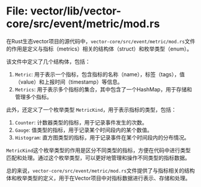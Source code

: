 # File: vector/lib/vector-core/src/event/metric/mod.rs

在Rust生态vector项目的源代码中，`vector-core/src/event/metric/mod.rs`文件的作用是定义与指标（metrics）相关的结构体（struct）和枚举类型（enum）。

该文件中定义了几个结构体，包括：

1. `Metric`: 用于表示一个指标，包含指标的名称（name），标签（tags），值（value）和上报时间（timestamp）等信息。
2. `Metrics`: 用于表示多个指标的集合，其中包含了一个HashMap，用于存储和管理多个指标。

此外，还定义了一个枚举类型 `MetricKind`，用于表示指标的类型，包括：

1. `Counter`: 计数器类型的指标，用于记录事件发生的次数。
2. `Gauge`: 值类型的指标，用于记录某个时间段内的某个数值。
3. `Histogram`: 直方图类型的指标，用于记录事件在某个时间段内的分布情况。

`MetricKind`这个枚举类型的作用是区分不同类型的指标，方便在代码中进行类型匹配和处理。通过这个枚举类型，可以更好地管理和操作不同类型的指标数据。

总的来说，`vector-core/src/event/metric/mod.rs`文件提供了与指标相关的结构体和枚举类型的定义，用于在Vector项目中对指标数据进行表示、存储和处理。

